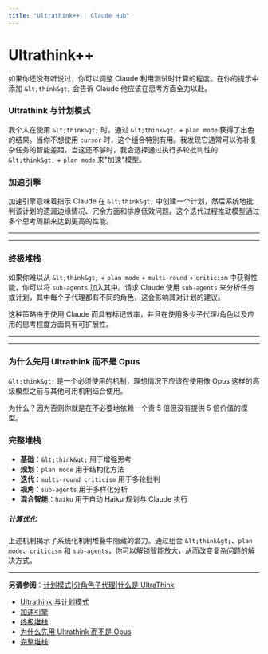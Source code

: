 ```yaml
---
title: "Ultrathink++ | Claude Hub"
---
```


# Ultrathink++

如果你还没有听说过，你可以调整 Claude 利用测试时计算的程度。在你的提示中添加 `&lt;think&gt;` 会告诉 Claude 他应该在思考方面全力以赴。

### Ultrathink 与计划模式[​](#ultrathink-与计划模式)

我个人在使用 `&lt;think&gt;` 时，通过 `&lt;think&gt;` + `plan mode` 获得了出色的结果。当你不想使用 `cursor` 时，这个组合特别有用。我发现它通常可以弥补复杂任务的智能差距，当这还不够时，我会选择通过执行多轮批判性的 `&lt;think&gt;` + `plan mode` 来"加速"模型。

### 加速引擎[​](#加速引擎)

加速引擎意味着指示 Claude 在 `&lt;think&gt;` 中创建一个计划，然后系统地批判该计划的遗漏边缘情况、冗余方面和排序低效问题。这个迭代过程推动模型通过多个思考周期来达到更高的性能。

* * *

* * *

### 终极堆栈[​](#终极堆栈)

如果你难以从 `&lt;think&gt;` + `plan mode` + `multi-round` + `criticism` 中获得性能，你可以将 `sub-agents` 加入其中。请求 Claude 使用 `sub-agents` 来分析任务或计划，其中每个子代理都有不同的角色，这会影响其对计划的建议。

这种策略由于使用 Claude 而具有标记效率，并且在使用多少子代理/角色以及应用的思考程度方面具有可扩展性。

* * *

* * *

### 为什么先用 Ultrathink 而不是 Opus[​](#为什么先用-ultrathink-而不是-opus)

`&lt;think&gt;` 是一个必须使用的机制，理想情况下应该在使用像 Opus 这样的高级模型之前与其他可用机制结合使用。

为什么？因为否则你就是在不必要地依赖一个贵 5 倍但没有提供 5 倍价值的模型。

### 完整堆栈[​](#完整堆栈)

-   **基础**：`&lt;think&gt;` 用于增强思考
-   **规划**：`plan mode` 用于结构化方法
-   **迭代**：`multi-round criticism` 用于多轮批判
-   **视角**：`sub-agents` 用于多样化分析
-   **混合智能**：`haiku` 用于自动 Haiku 规划与 Claude 执行

##### 计算优化

上述机制揭示了系统化机制堆叠中隐藏的潜力。通过组合 `&lt;think&gt;`、`plan mode`、`criticism` 和 `sub-agents`，你可以解锁智能放大，从而改变复杂问题的解决方式。


* * *

**另请参阅**：[计划模式](/mechanics-plan-mode.html)|[分角色子代理](/mechanics-split-role-sub-agents.html)|[什么是 UltraThink](/mechanics-ultrathink-plus-plus.html)


-   [Ultrathink 与计划模式](#ultrathink-与计划模式)
-   [加速引擎](#加速引擎)
-   [终极堆栈](#终极堆栈)
-   [为什么先用 Ultrathink 而不是 Opus](#为什么先用-ultrathink-而不是-opus)
-   [完整堆栈](#完整堆栈)